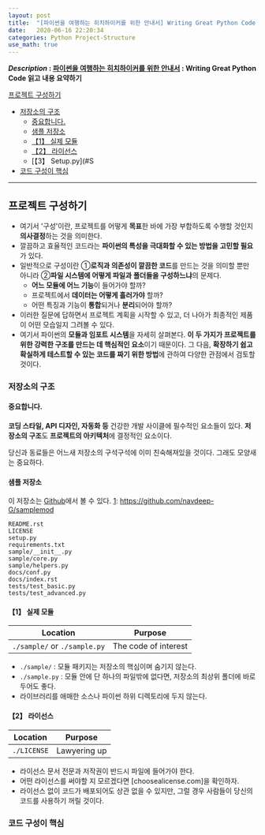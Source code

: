 ```yaml
---
layout: post
title:  "[파이썬을 여행하는 히치하이커를 위한 안내서] Writing Great Python Code 요약"
date:   2020-06-16 22:20:34 
categories: Python Project-Structure
use_math: true
---
```


**_Description_ : [파이썬을 여행하는 히치하이커를 위한 안내서][1] : Writing Great Python Code 읽고 내용 요약하기**

[1]: https://python-guide-kr.readthedocs.io/ko/latest/](https://python-guide-kr.readthedocs.io/ko/latest/)

[프로젝트 구성하기](#Structuring-Your-Project)
* [저장소의 구조](#Structure-of-the-Repository) 
	* [중요합니다.](#It's-Important)
	* [샘플 저장소](#Sample-Repository)
	* [【1】 실제 모듈](#Actual-Module)
	* [【2】 라이선스](#License)
	* [【3】 Setup.py](#S
* [코드 구성이 핵심](#Structure-of-Code-is-Key)

***

## 프로젝트 구성하기 <a id="Structuring-Your-Project"></a>

* 여기서 '구성'이란, 프로젝트를 어떻게 **목표**한 바에 가장 부합하도록 수행할 것인지 **의사결정**하는 것을 의미한다. 
* 깔끔하고 효율적인 코드라는 **파이썬의 특성을 극대화할 수 있는 방법을 고민할 필요**가 있다. 
* 일반적으로 구성이란 ①**로직과 의존성이 깔끔한 코드**를 만드는 것을 의미할 뿐만 아니라 ②**파일 시스템에 어떻게 파일과 폴더들을 구성하느냐**의 문제다.
	*  **어느 모듈에 어느 기능**이 들어가야 할까?
	*  프로젝트에서 **데이터는 어떻게 흘러가야** 할까?
	* 어떤 특징과 기능이 **통합**되거나 **분리**되어야 할까?
* 이러한 질문에 답하면서 프로젝트 계획을 시작할 수 있고, 더 나아가 최종적인 제품이 어떤 모습일지 그려볼 수 있다. 
* 여기서 파이썬의 **모듈과 임포트 시스템**을 자세히 살펴본다. **이 두 가지가 프로젝트를 위한 강력한 구조를 만드는 데 핵심적인 요소**이기 때문이다. 그 다음, **확장하기 쉽고 확실하게 테스트할 수 있는 코드를 짜기 위한 방법**에 관하여 다양한 관점에서 검토할 것이다. 


### 저장소의 구조 <a id="Structure-of-the-Repository"></a>

#### 중요합니다. <a id="It's-Important"></a>

**코딩 스타일, API 디자인, 자동화 등** 건강한 개발 사이클에 필수적인 요소들이 있다. **저장소의 구조**도 **프로젝트의 아키텍처**에 결정적인 요소이다. 

당신과 동료들은 어느새 저장소의 구석구석에 이미 친숙해져있을 것이다. 그래도 모양새는 중요하다.

#### 샘플 저장소 <a id="Sample-Repository"></a>
이 저장소는 [Github][1]에서 볼 수 있다.
[1]: https://github.com/navdeep-G/samplemod

```
README.rst
LICENSE
setup.py
requirements.txt
sample/__init__.py
sample/core.py
sample/helpers.py
docs/conf.py
docs/index.rst
tests/test_basic.py
tests/test_advanced.py
```

#### 【1】 실제 모듈 <a id="Actual-Module"></a>

| Location | Purpose | 
| -------- | ------- |
| `./sample/` or `./sample.py` | The code of interest |

* `./sample/` : 모듈 패키지는 저장소의 핵심이며 숨기지 않는다.
* `./sample.py` : 모듈 안에 단 하나의 파일밖에 없다면, 저장소의 최상위 폴더에 바로 두어도 좋다. 
* 라이브러리를 애매한 소스나 파이썬 하위 디렉토리에 두지 않는다.

#### 【2】 라이선스 <a id="License"></a>

| Location | Purpose |
| -------- | ------- |
| `./LICENSE` | Lawyering up |

* 라이선스 문서 전문과 저작권이 반드시 파일에 들어가야 한다. 
* 어떤 라이선스를 써야할 지 모르겠다면 [choosealicense.com]을 확인하자.
* 라이선스 없이 코드가 배포되어도 상관 없을 수 있지만, 그럴 경우 사람들이 당신의 코드를 사용하기 꺼릴 것이다.



### 코드 구성이 핵심 <a id="Structure-of-Code-is-Key"></a>
<!--stackedit_data:
eyJoaXN0b3J5IjpbLTc0NzQ0ODM1MSw4MzY2NzU1NDAsLTE1Mz
U5NTc3OTUsODU3NjU5ODgwXX0=
-->